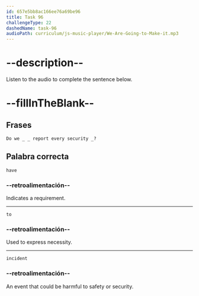 ```yaml
---
id: 657e5bb8ac166ee76a69be96
title: Task 96
challengeType: 22
dashedName: task-96
audioPath: curriculum/js-music-player/We-Are-Going-to-Make-it.mp3
---
```


<!-- (audio) Linda: Do we have to report every security incident? -->

# --description--

Listen to the audio to complete the sentence below.

# --fillInTheBlank--

## Frases

`Do we _ _ report every security _?`

## Palabra correcta

`have`

### --retroalimentación--

Indicates a requirement.

---

`to`

### --retroalimentación--

Used to express necessity.

---

`incident`

### --retroalimentación--

An event that could be harmful to safety or security.
